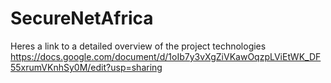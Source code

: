# SecureNetAfrica

Heres a link to a detailed overview of the project technologies
https://docs.google.com/document/d/1oIb7y3vXgZiVKawOqzpLViEtWK_DF55xrumVKnhSy0M/edit?usp=sharing
